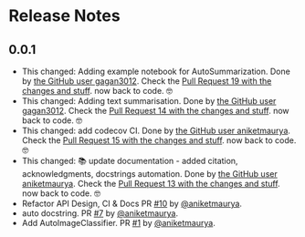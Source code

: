 # Release Notes

## 0.0.1

* This changed: Adding example notebook for AutoSummarization. Done by [the GitHub user gagan3012](https://github.com/gagan3012). Check the [Pull Request 19 with the changes and stuff](https://github.com/gradsflow/gradsflow/pull/19). now back to code. 🤓
* This changed: Adding text summarisation. Done by [the GitHub user gagan3012](https://github.com/gagan3012). Check the [Pull Request 14 with the changes and stuff](https://github.com/gradsflow/gradsflow/pull/14). now back to code. 🤓
* This changed: add codecov CI. Done by [the GitHub user aniketmaurya](https://github.com/aniketmaurya). Check the [Pull Request 15 with the changes and stuff](https://github.com/gradsflow/gradsflow/pull/15). now back to code. 🤓
* This changed: 📚 update documentation - added citation, acknowledgments, docstrings automation. Done by [the GitHub user aniketmaurya](https://github.com/aniketmaurya). Check the [Pull Request 13 with the changes and stuff](https://github.com/gradsflow/gradsflow/pull/13). now back to code. 🤓
* Refactor API Design, CI & Docs PR [#10](https://github.com/gradsflow/gradsflow/pull/10) by [@aniketmaurya](https://github.com/aniketmaurya).
* auto docstring. PR [#7](https://github.com/gradsflow/gradsflow/pull/7) by [@aniketmaurya](https://github.com/aniketmaurya).
* Add AutoImageClassifier. PR [#1](https://github.com/gradsflow/gradsflow/pull/1) by [@aniketmaurya](https://github.com/aniketmaurya).
